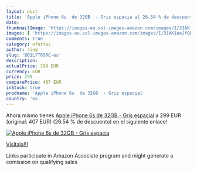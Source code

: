 ```yaml
---
layout: post
title: 'Apple iPhone 6s  de 32GB  - Gris espacia al 26.54 % de descuento'
date: 
thumbnailImage: 'https://images-eu.ssl-images-amazon.com/images/I/31AK1aeJfQL._SL200_.jpg'
images: [ 'https://images-eu.ssl-images-amazon.com/images/I/31AK1aeJfQL._SL200_.jpg' ]
comments: true
category: ofertas
author: ring
slug: 'B01LYT6SRC-es'
description:
actualPrice: 299 EUR
currency: EUR
price: 299
comparePrice: 407 EUR
inStock: true
prodname: 'Apple iPhone 6s  de 32GB  - Gris espacial'
country: 'es'
---
```


Ahora mismo tienes [Apple iPhone 6s  de 32GB  - Gris espacial](https://www.amazon.es/dp/B01LYT6SRC/?tag=tolees-21) a 299 EUR (original: 407 EUR) (26.54 %  de descuento) en el siguiente enlace!

[![Apple iPhone 6s  de 32GB  - Gris espacia](https://images-eu.ssl-images-amazon.com/images/I/31AK1aeJfQL._SL200_.jpg)](https://www.amazon.es/dp/B01LYT6SRC/?tag=tolees-21)

[Visítala!!!](https://www.amazon.es/dp/B01LYT6SRC/?tag=tolees-21)

Links participate in Amazon Associate program and might generate a comission on qualifying sales
